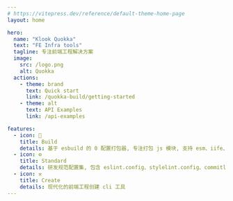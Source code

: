 ```yaml
---
# https://vitepress.dev/reference/default-theme-home-page
layout: home

hero:
  name: "Klook Quokka"
  text: "FE Infra tools"
  tagline: 专注前端工程解决方案
  image:
    src: /logo.png
    alt: Quokka
  actions:
    - theme: brand
      text: Quick start
      link: /quokka-build/getting-started
    - theme: alt
      text: API Examples
      link: /api-examples

features:
  - icon: 🧱
    title: Build
    details: 基于 esbuild 的 0 配置打包器, 专注打包 js 模块, 支持 esm、iife、cjs 格式输出
  - icon: ⚙️
    title: Standard
    details: 研发规范配置集, 包含 eslint.config、stylelint.config、commitlint.config
  - icon: ⚒️
    title: Create
    details: 现代化的前端工程创建 cli 工具
---
```

